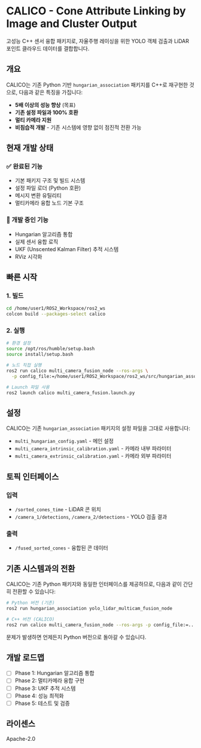 # CALICO - Cone Attribute Linking by Image and Cluster Output

고성능 C++ 센서 융합 패키지로, 자율주행 레이싱을 위한 YOLO 객체 검출과 LiDAR 포인트 클라우드 데이터를 결합합니다.

## 개요

CALICO는 기존 Python 기반 `hungarian_association` 패키지를 C++로 재구현한 것으로, 다음과 같은 특징을 가집니다:

- **5배 이상의 성능 향상** (목표)
- **기존 설정 파일과 100% 호환**
- **멀티 카메라 지원**
- **비침습적 개발** - 기존 시스템에 영향 없이 점진적 전환 가능

## 현재 개발 상태

### ✅ 완료된 기능
- 기본 패키지 구조 및 빌드 시스템
- 설정 파일 로더 (Python 호환)
- 메시지 변환 유틸리티
- 멀티카메라 융합 노드 기본 구조

### 🚧 개발 중인 기능
- Hungarian 알고리즘 통합
- 실제 센서 융합 로직
- UKF (Unscented Kalman Filter) 추적 시스템
- RViz 시각화

## 빠른 시작

### 1. 빌드

```bash
cd /home/user1/ROS2_Workspace/ros2_ws
colcon build --packages-select calico
```

### 2. 실행

```bash
# 환경 설정
source /opt/ros/humble/setup.bash
source install/setup.bash

# 노드 직접 실행
ros2 run calico multi_camera_fusion_node --ros-args \
  -p config_file:=/home/user1/ROS2_Workspace/ros2_ws/src/hungarian_association/config/multi_hungarian_config.yaml

# Launch 파일 사용
ros2 launch calico multi_camera_fusion.launch.py
```

## 설정

CALICO는 기존 `hungarian_association` 패키지의 설정 파일을 그대로 사용합니다:

- `multi_hungarian_config.yaml` - 메인 설정
- `multi_camera_intrinsic_calibration.yaml` - 카메라 내부 파라미터
- `multi_camera_extrinsic_calibration.yaml` - 카메라 외부 파라미터

## 토픽 인터페이스

### 입력
- `/sorted_cones_time` - LiDAR 콘 위치
- `/camera_1/detections`, `/camera_2/detections` - YOLO 검출 결과

### 출력
- `/fused_sorted_cones` - 융합된 콘 데이터

## 기존 시스템과의 전환

CALICO는 기존 Python 패키지와 동일한 인터페이스를 제공하므로, 다음과 같이 간단히 전환할 수 있습니다:

```bash
# Python 버전 (기존)
ros2 run hungarian_association yolo_lidar_multicam_fusion_node

# C++ 버전 (CALICO)
ros2 run calico multi_camera_fusion_node --ros-args -p config_file:=...
```

문제가 발생하면 언제든지 Python 버전으로 돌아갈 수 있습니다.

## 개발 로드맵

- [ ] Phase 1: Hungarian 알고리즘 통합
- [ ] Phase 2: 멀티카메라 융합 구현
- [ ] Phase 3: UKF 추적 시스템
- [ ] Phase 4: 성능 최적화
- [ ] Phase 5: 테스트 및 검증

## 라이센스

Apache-2.0